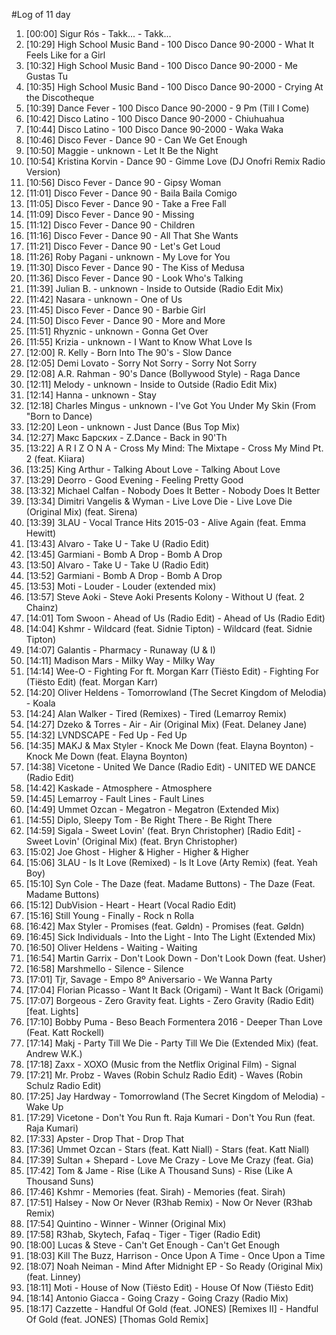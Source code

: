 #Log of 11 day

1. [00:00] Sigur Rós - Takk... - Takk...
1. [10:29] High School Music Band - 100 Disco Dance 90-2000 - What It Feels Like for a Girl
1. [10:32] High School Music Band - 100 Disco Dance 90-2000 - Me Gustas Tu
1. [10:35] High School Music Band - 100 Disco Dance 90-2000 - Crying At the Discotheque
1. [10:39] Dance Fever - 100 Disco Dance 90-2000 - 9 Pm (Till I Come)
1. [10:42] Disco Latino - 100 Disco Dance 90-2000 - Chiuhuahua
1. [10:44] Disco Latino - 100 Disco Dance 90-2000 - Waka Waka
1. [10:46] Disco Fever - Dance 90 - Can We Get Enough
1. [10:50] Maggie - unknown - Let It Be the Night
1. [10:54] Kristina Korvin - Dance 90 - Gimme Love (DJ Onofri Remix Radio Version)
1. [10:56] Disco Fever - Dance 90 - Gipsy Woman
1. [11:01] Disco Fever - Dance 90 - Baila Baila Comigo
1. [11:05] Disco Fever - Dance 90 - Take a Free Fall
1. [11:09] Disco Fever - Dance 90 - Missing
1. [11:12] Disco Fever - Dance 90 - Children
1. [11:16] Disco Fever - Dance 90 - All That She Wants
1. [11:21] Disco Fever - Dance 90 - Let's Get Loud
1. [11:26] Roby Pagani - unknown - My Love for You
1. [11:30] Disco Fever - Dance 90 - The Kiss of Medusa
1. [11:36] Disco Fever - Dance 90 - Look Who's Talking
1. [11:39] Julian B. - unknown - Inside to Outside (Radio Edit Mix)
1. [11:42] Nasara - unknown - One of Us
1. [11:45] Disco Fever - Dance 90 - Barbie Girl
1. [11:50] Disco Fever - Dance 90 - More and More
1. [11:51] Rhyznic - unknown - Gonna Get Over
1. [11:55] Krizia - unknown - I Want to Know What Love Is
1. [12:00] R. Kelly - Born Into The 90's - Slow Dance
1. [12:05] Demi Lovato - Sorry Not Sorry - Sorry Not Sorry
1. [12:08] A.R. Rahman - 90's Dance (Bollywood Style) - Raga Dance
1. [12:11] Melody - unknown - Inside to Outside (Radio Edit Mix)
1. [12:14] Hanna - unknown - Stay
1. [12:18] Charles Mingus - unknown - I've Got You Under My Skin (From "Born to Dance)
1. [12:20] Leon - unknown - Just Dance (Bus Top Mix)
1. [12:27] Макс Барских - Z.Dance - Back in 90'Th
1. [13:22] A R I Z O N A - Cross My Mind: The Mixtape - Cross My Mind Pt. 2 (feat. Kiiara)
1. [13:25] King Arthur - Talking About Love - Talking About Love
1. [13:29] Deorro - Good Evening - Feeling Pretty Good
1. [13:32] Michael Calfan - Nobody Does It Better - Nobody Does It Better
1. [13:34] Dimitri Vangelis & Wyman - Live Love Die - Live Love Die (Original Mix) (feat. Sirena)
1. [13:39] 3LAU - Vocal Trance Hits 2015-03 - Alive Again (feat. Emma Hewitt)
1. [13:43] Alvaro - Take U - Take U (Radio Edit)
1. [13:45] Garmiani - Bomb A Drop - Bomb A Drop
1. [13:50] Alvaro - Take U - Take U (Radio Edit)
1. [13:52] Garmiani - Bomb A Drop - Bomb A Drop
1. [13:53] Moti - Louder - Louder (extended mix)
1. [13:57] Steve Aoki - Steve Aoki Presents Kolony - Without U (feat. 2 Chainz)
1. [14:01] Tom Swoon - Ahead of Us (Radio Edit) - Ahead of Us (Radio Edit)
1. [14:04] Kshmr - Wildcard (feat. Sidnie Tipton) - Wildcard (feat. Sidnie Tipton)
1. [14:07] Galantis - Pharmacy - Runaway (U & I)
1. [14:11] Madison Mars - Milky Way - Milky Way
1. [14:14] Wee-O - Fighting For ft. Morgan Karr (Tiësto Edit) - Fighting For (Tiësto Edit) (feat. Morgan Karr)
1. [14:20] Oliver Heldens - Tomorrowland (The Secret Kingdom of Melodia) - Koala
1. [14:24] Alan Walker - Tired (Remixes) - Tired (Lemarroy Remix)
1. [14:27] Dzeko & Torres - Air - Air (Original Mix) (Feat. Delaney Jane)
1. [14:32] LVNDSCAPE - Fed Up - Fed Up
1. [14:35] MAKJ & Max Styler - Knock Me Down (feat. Elayna Boynton) - Knock Me Down (feat. Elayna Boynton)
1. [14:38] Vicetone - United We Dance (Radio Edit) - UNITED WE DANCE (Radio Edit)
1. [14:42] Kaskade - Atmosphere - Atmosphere
1. [14:45] Lemarroy - Fault Lines - Fault Lines
1. [14:49] Ummet Ozcan - Megatron - Megatron (Extended Mix)
1. [14:55] Diplo, Sleepy Tom - Be Right There - Be Right There
1. [14:59] Sigala - Sweet Lovin' (feat. Bryn Christopher) [Radio Edit] - Sweet Lovin' (Original Mix) (feat. Bryn Christopher)
1. [15:02] Joe Ghost - Higher & Higher - Higher & Higher
1. [15:06] 3LAU - Is It Love (Remixed) - Is It Love (Arty Remix) (feat. Yeah Boy)
1. [15:10] Syn Cole - The Daze (feat. Madame Buttons) - The Daze (Feat. Madame Buttons)
1. [15:12] DubVision - Heart - Heart (Vocal Radio Edit)
1. [15:16] Still Young - Finally - Rock n Rolla
1. [16:42] Max Styler - Promises (feat. Gøldn) - Promises (feat. Gøldn)
1. [16:45] Sick Individuals - Into the Light - Into The Light (Extended Mix)
1. [16:50] Oliver Heldens - Waiting - Waiting
1. [16:54] Martin Garrix - Don't Look Down - Don't Look Down (feat. Usher)
1. [16:58] Marshmello - Silence - Silence
1. [17:01] Tjr, Savage - Empo 8º Aniversario - We Wanna Party
1. [17:04] Florian Picasso - Want It Back (Origami) - Want It Back (Origami)
1. [17:07] Borgeous - Zero Gravity feat. Lights - Zero Gravity (Radio Edit) [feat. Lights]
1. [17:10] Bobby Puma - Beso Beach Formentera 2016 - Deeper Than Love (Feat. Katt Rockell)
1. [17:14] Makj - Party Till We Die - Party Till We Die (Extended Mix) (feat. Andrew W.K.)
1. [17:18] Zaxx - XOXO (Music from the Netflix Original Film) - Signal
1. [17:21] Mr. Probz - Waves (Robin Schulz Radio Edit) - Waves (Robin Schulz Radio Edit)
1. [17:25] Jay Hardway - Tomorrowland (The Secret Kingdom of Melodia) - Wake Up
1. [17:29] Vicetone - Don't You Run ft. Raja Kumari - Don't You Run (feat. Raja Kumari)
1. [17:33] Apster - Drop That - Drop That
1. [17:36] Ummet Ozcan - Stars (feat. Katt Niall) - Stars (feat. Katt Niall)
1. [17:39] Sultan + Shepard - Love Me Crazy - Love Me Crazy (feat. Gia)
1. [17:42] Tom & Jame - Rise (Like A Thousand Suns) - Rise (Like A Thousand Suns)
1. [17:46] Kshmr - Memories (feat. Sirah) - Memories (feat. Sirah)
1. [17:51] Halsey - Now Or Never (R3hab Remix) - Now Or Never (R3hab Remix)
1. [17:54] Quintino - Winner - Winner (Original Mix)
1. [17:58] R3hab, Skytech, Fafaq - Tiger - Tiger (Radio Edit)
1. [18:00] Lucas & Steve - Can't Get Enough - Can't Get Enough
1. [18:03] Kill The Buzz, Harrison - Once Upon A Time - Once Upon a Time
1. [18:07] Noah Neiman - Mind After Midnight EP - So Ready (Original Mix) (feat. Linney)
1. [18:11] Moti - House of Now (Tiësto Edit) - House Of Now (Tiësto Edit)
1. [18:14] Antonio Giacca - Going Crazy - Going Crazy (Radio Mix)
1. [18:17] Cazzette - Handful Of Gold (feat. JONES) [Remixes II] - Handful Of Gold (feat. JONES) [Thomas Gold Remix]
